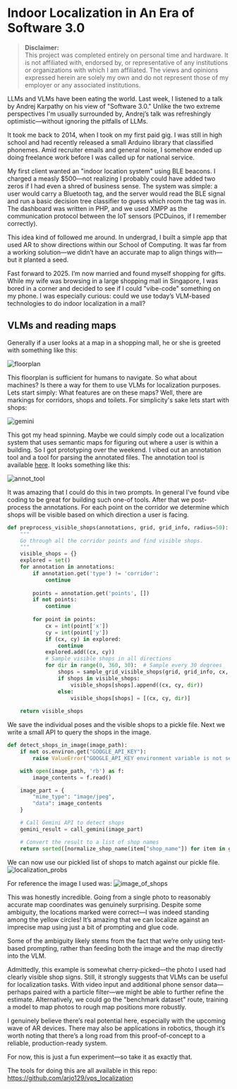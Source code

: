 # Indoor Localization in An Era of Software 3.0

> **Disclaimer:**  
> This project was completed entirely on personal time and hardware. It is not 
> affiliated with, endorsed by, or representative of any institutions
> or organizations with which I am affiliated. The views and opinions expressed herein 
> are solely my own and do not represent those of my employer or any associated institutions.

LLMs and VLMs have been eating the world. Last week, I listened to a talk by Andrej Karpathy on his view of "Software 3.0." Unlike the two extreme perspectives I'm usually surrounded by, Andrej’s talk was refreshingly optimistic—without ignoring the pitfalls of LLMs.

It took me back to 2014, when I took on my first paid gig. I was still in high school and had recently released a small Arduino library that classified phonemes. Amid recruiter emails and general noise, I somehow ended up doing freelance work before I was called up for national service.

My first client wanted an "indoor location system" using BLE beacons. I charged a measly $500—not realizing I probably could have added two zeros if I had even a shred of business sense. The system was simple: a user would carry a Bluetooth tag, and the server would read the BLE signal and run a basic decision tree classifier to guess which room the tag was in. The dashboard was written in PHP, and we used XMPP as the communication protocol between the IoT sensors (PCDuinos, if I remember correctly).

This idea kind of followed me around. In undergrad, I built a simple app that used AR to show directions within our School of Computing. It was far from a working solution—we didn’t have an accurate map to align things with—but it planted a seed.

Fast forward to 2025. I’m now married and found myself shopping for gifts. While my wife was browsing in a large shopping mall in Singapore, I was bored in a corner and decided to see if I could "vibe-code" something on my phone. I was especially curious: could we use today’s VLM-based technologies to do indoor localization in a mall?

## VLMs and reading maps

Generally if a user looks at a map in a shopping mall, he or she is greeted with something like this:

![floorplan](test_floorplan.webp)

This floorplan is sufficient for humans to navigate. So what about machines? Is there a way for them to use VLMs 
for localization purposes. Lets start simply: What features are on these maps? Well, there are markings for corridors,
shops and toilets. For simplicity's sake lets start with shops:

![gemini](docs/images/gemini_convo.png)

This got my head spinning. Maybe we could simply code out a localization system that uses semantic maps for
figuring out where a user is within a building. So I got prototyping over the weekend. I vibed out an annotation tool
and a tool for parsing the annotated files. The annotation tool is available [here](editor/corridor_annotation.html).
It looks something like this:

![annot_tool](docs/images/floorplan_annotator.png)

It was amazing that I could do this in two prompts. In general I've found vibe coding to be great for building such one-of tools. After that we post-process the annotations. For each point on the corridor we determine which shops will be visible based on which direction a user is facing.

```python
def preprocess_visible_shops(annotations, grid, grid_info, radius=50):
    """
    Go through all the corridor points and find visible shops.
    """
    visible_shops = {}
    explored = set()
    for annotation in annotations:
        if annotation.get('type') != 'corridor':
            continue
        
        points = annotation.get('points', [])
        if not points:
            continue
        
        for point in points:
            cx = int(point['x'])
            cy = int(point['y'])
            if (cx, cy) in explored:
                continue
            explored.add((cx, cy))
            # Sample visible shops in all directions
            for dir in range(0, 360, 30):  # Sample every 30 degrees
                shops = sample_grid_visible_shops(grid, grid_info, cx, cy, dir, fov=50, radius=radius)
                if shops in visible_shops:
                    visible_shops[shops].append((cx, cy, dir))
                else:
                    visible_shops[shops] = [(cx, cy, dir)]
    
    return visible_shops
```
We save the individual poses and the visible shops to a pickle file.
Next we write a small API to query the shops in the image.

```python
def detect_shops_in_image(image_path):
    if not os.environ.get("GOOGLE_API_KEY"):
        raise ValueError("GOOGLE_API_KEY environment variable is not set.")

    with open(image_path, 'rb') as f:
        image_contents = f.read()

    image_part = {
        "mime_type": "image/jpeg",
        "data": image_contents
    }

    # Call Gemini API to detect shops
    gemini_result = call_gemini(image_part)

    # Convert the result to a list of shop names
    return sorted([normalize_shop_name(item["shop_name"]) for item in gemini_result])
```
We can now use our pickled list of shops to match against our pickle file.
![localization_probs](docs/images/localization_probability.png)

For reference the image I used was:
![image_of_shops](test.jpg)

This was honestly incredible. Going from a single photo to reasonably accurate map coordinates was genuinely surprising. Despite some ambiguity, the locations marked were correct—I was indeed standing among the yellow circles! It’s amazing that we can localize against an imprecise map using just a bit of prompting and glue code.

Some of the ambiguity likely stems from the fact that we’re only using text-based prompting, rather than feeding both the image and the map directly into the VLM.

Admittedly, this example is somewhat cherry-picked—the photo I used had clearly visible shop signs. Still, it strongly suggests that VLMs can be useful for localization tasks. With video input and additional phone sensor data—perhaps paired with a particle filter—we might be able to further refine the estimate. Alternatively, we could go the "benchmark dataset" route, training a model to map photos to rough map positions more robustly.

I genuinely believe there’s real potential here, especially with the upcoming wave of AR devices. There may also be applications in robotics, though it’s worth noting that there’s a long road from this proof-of-concept to a reliable, production-ready system.

For now, this is just a fun experiment—so take it as exactly that.

The tools for doing this are all available in this repo: https://github.com/arjo129/vps_localization
